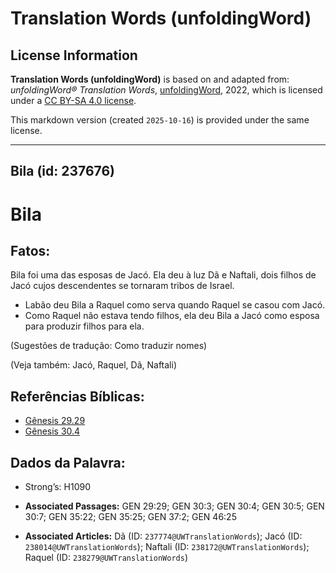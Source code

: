 # Translation Words (unfoldingWord)

## License Information

**Translation Words (unfoldingWord)** is based on and adapted from: _unfoldingWord® Translation Words_, [unfoldingWord](https://unfoldingword.org/utw), 2022, which is licensed under a [CC BY-SA 4.0 license](https://creativecommons.org/licenses/by-sa/4.0/legalcode.en).

This markdown version (created `2025-10-16`) is provided under the same license.



--------------------------------

## Bila (id: 237676)

Bila
====

Fatos:
------

Bila foi uma das esposas de Jacó. Ela deu à luz Dã e Naftali, dois filhos de Jacó cujos descendentes se tornaram tribos de Israel.

* Labão deu Bila a Raquel como serva quando Raquel se casou com Jacó.
* Como Raquel não estava tendo filhos, ela deu Bila a Jacó como esposa para produzir filhos para ela.

(Sugestões de tradução: Como traduzir nomes)

(Veja também: Jacó, Raquel, Dã, Naftali)

Referências Bíblicas:
---------------------

* [Gênesis 29\.29](https://ref.ly/Gen29:29)
* [Gênesis 30\.4](https://ref.ly/Gen30:4)

Dados da Palavra:
-----------------

* Strong’s: H1090

* **Associated Passages:** GEN 29:29; GEN 30:3; GEN 30:4; GEN 30:5; GEN 30:7; GEN 35:22; GEN 35:25; GEN 37:2; GEN 46:25
* **Associated Articles:** Dã (ID: `237774@UWTranslationWords`); Jacó (ID: `238014@UWTranslationWords`); Naftali (ID: `238172@UWTranslationWords`); Raquel (ID: `238279@UWTranslationWords`)

